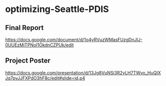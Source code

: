 # optimizing-Seattle-PDIS

## Final Report
https://docs.google.com/document/d/1o4yRVuzWMasFUzgDnJIJ-0UUEzMiTPNoI1OkdnCZPUk/edit
## Project Poster
https://docs.google.com/presentation/d/13Jg8VuNSi3R2yLH7TWvo_HuQIXJq7pvJJFXPdO3hF8c/edit#slide=id.p4
